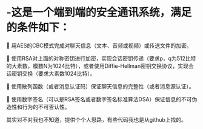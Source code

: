 # -这是一个端到端的安全通讯系统，满足的条件如下：
	用AES的CBC模式完成对聊天信息（文本、音频或视频）或传送文件的加密。

	使用RSA对上面的对称密钥进行加密，实现会话密钥传递（要求p，q为512比特的大素数，模数N为1024比特），或者使用Diffie-Hellman密钥交换协议，实现会话密钥交换（要求大素数1024比特）。

	使用散列函数（或者消息认证码）保证聊天信息的完整性（或者消息源认证）。

	使用数字签名（可以是RSA签名或者数字签名标准算法DSA）保证信息的不可伪造性和行为的不可否认性。

其实对不对我也不知道，提供个个人思路，有些代码我也是从github上找的。
